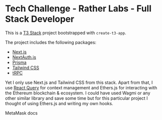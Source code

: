 # Tech Challenge - Rather Labs - Full Stack Developer

This is a [T3 Stack](https://create.t3.gg/) project bootstrapped with `create-t3-app`.

The project includes the following packages:

- [Next.js](https://nextjs.org)
- [NextAuth.js](https://next-auth.js.org)
- [Prisma](https://prisma.io)
- [Tailwind CSS](https://tailwindcss.com)
- [tRPC](https://trpc.io)

Yet I only use Next.js and Tailwind CSS from this stack. Apart from that, I use [React Query](https://react-query.tanstack.com/) for context management and Ethers.js for interacting with the Ethereum blockchain & ecosystem. I could have used Wagmi or any other similar library and save some time but for this particular project I thought of using Ethers.js and writing my own hooks.

MetaMask docs
